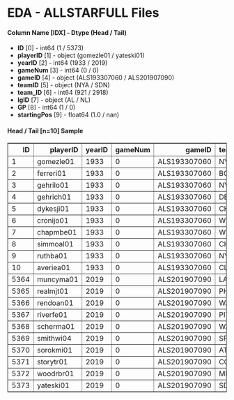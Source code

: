 # EDA - ALLSTARFULL Files 

#### Column Name [IDX] -  Dtype (Head / Tail) 
- **ID** [0] - int64 (1 / 5373) 
- **playerID** [1] - object (gomezle01 / yateski01) 
- **yearID** [2] - int64 (1933 / 2019) 
- **gameNum** [3] - int64 (0 / 0) 
- **gameID** [4] - object (ALS193307060 / ALS201907090) 
- **teamID** [5] - object (NYA / SDN) 
- **team_ID** [6] - int64 (921 / 2918) 
- **lgID** [7] - object (AL / NL) 
- **GP** [8] - int64 (1 / 0) 
- **startingPos** [9] - float64 (1.0 / nan) 



#### Head / Tail [n=10] Sample 

<table border="1" class="dataframe">
  <thead>
    <tr style="text-align: right;">
      <th>ID</th>
      <th>playerID</th>
      <th>yearID</th>
      <th>gameNum</th>
      <th>gameID</th>
      <th>teamID</th>
      <th>team_ID</th>
      <th>lgID</th>
      <th>GP</th>
      <th>startingPos</th>
    </tr>
  </thead>
  <tbody>
    <tr>
      <td>1</td>
      <td>gomezle01</td>
      <td>1933</td>
      <td>0</td>
      <td>ALS193307060</td>
      <td>NYA</td>
      <td>921</td>
      <td>AL</td>
      <td>1</td>
      <td>1.0</td>
    </tr>
    <tr>
      <td>2</td>
      <td>ferreri01</td>
      <td>1933</td>
      <td>0</td>
      <td>ALS193307060</td>
      <td>BOS</td>
      <td>912</td>
      <td>AL</td>
      <td>1</td>
      <td>2.0</td>
    </tr>
    <tr>
      <td>3</td>
      <td>gehrilo01</td>
      <td>1933</td>
      <td>0</td>
      <td>ALS193307060</td>
      <td>NYA</td>
      <td>921</td>
      <td>AL</td>
      <td>1</td>
      <td>3.0</td>
    </tr>
    <tr>
      <td>4</td>
      <td>gehrich01</td>
      <td>1933</td>
      <td>0</td>
      <td>ALS193307060</td>
      <td>DET</td>
      <td>919</td>
      <td>AL</td>
      <td>1</td>
      <td>4.0</td>
    </tr>
    <tr>
      <td>5</td>
      <td>dykesji01</td>
      <td>1933</td>
      <td>0</td>
      <td>ALS193307060</td>
      <td>CHA</td>
      <td>915</td>
      <td>AL</td>
      <td>1</td>
      <td>5.0</td>
    </tr>
    <tr>
      <td>6</td>
      <td>cronijo01</td>
      <td>1933</td>
      <td>0</td>
      <td>ALS193307060</td>
      <td>WS1</td>
      <td>927</td>
      <td>AL</td>
      <td>1</td>
      <td>6.0</td>
    </tr>
    <tr>
      <td>7</td>
      <td>chapmbe01</td>
      <td>1933</td>
      <td>0</td>
      <td>ALS193307060</td>
      <td>WS1</td>
      <td>927</td>
      <td>AL</td>
      <td>1</td>
      <td>7.0</td>
    </tr>
    <tr>
      <td>8</td>
      <td>simmoal01</td>
      <td>1933</td>
      <td>0</td>
      <td>ALS193307060</td>
      <td>CHA</td>
      <td>915</td>
      <td>AL</td>
      <td>1</td>
      <td>8.0</td>
    </tr>
    <tr>
      <td>9</td>
      <td>ruthba01</td>
      <td>1933</td>
      <td>0</td>
      <td>ALS193307060</td>
      <td>NYA</td>
      <td>921</td>
      <td>AL</td>
      <td>1</td>
      <td>9.0</td>
    </tr>
    <tr>
      <td>10</td>
      <td>averiea01</td>
      <td>1933</td>
      <td>0</td>
      <td>ALS193307060</td>
      <td>CLE</td>
      <td>918</td>
      <td>AL</td>
      <td>1</td>
      <td>NaN</td>
    </tr>
    <tr>
      <td>5364</td>
      <td>muncyma01</td>
      <td>2019</td>
      <td>0</td>
      <td>ALS201907090</td>
      <td>LAN</td>
      <td>2909</td>
      <td>NL</td>
      <td>1</td>
      <td>NaN</td>
    </tr>
    <tr>
      <td>5365</td>
      <td>realmjt01</td>
      <td>2019</td>
      <td>0</td>
      <td>ALS201907090</td>
      <td>PHI</td>
      <td>2916</td>
      <td>NL</td>
      <td>1</td>
      <td>NaN</td>
    </tr>
    <tr>
      <td>5366</td>
      <td>rendoan01</td>
      <td>2019</td>
      <td>0</td>
      <td>ALS201907090</td>
      <td>WAS</td>
      <td>2925</td>
      <td>NL</td>
      <td>0</td>
      <td>NaN</td>
    </tr>
    <tr>
      <td>5367</td>
      <td>riverfe01</td>
      <td>2019</td>
      <td>0</td>
      <td>ALS201907090</td>
      <td>PIT</td>
      <td>2917</td>
      <td>NL</td>
      <td>0</td>
      <td>NaN</td>
    </tr>
    <tr>
      <td>5368</td>
      <td>scherma01</td>
      <td>2019</td>
      <td>0</td>
      <td>ALS201907090</td>
      <td>WAS</td>
      <td>2925</td>
      <td>NL</td>
      <td>0</td>
      <td>NaN</td>
    </tr>
    <tr>
      <td>5369</td>
      <td>smithwi04</td>
      <td>2019</td>
      <td>0</td>
      <td>ALS201907090</td>
      <td>SFN</td>
      <td>2920</td>
      <td>NL</td>
      <td>1</td>
      <td>NaN</td>
    </tr>
    <tr>
      <td>5370</td>
      <td>sorokmi01</td>
      <td>2019</td>
      <td>0</td>
      <td>ALS201907090</td>
      <td>ATL</td>
      <td>2897</td>
      <td>NL</td>
      <td>1</td>
      <td>NaN</td>
    </tr>
    <tr>
      <td>5371</td>
      <td>storytr01</td>
      <td>2019</td>
      <td>0</td>
      <td>ALS201907090</td>
      <td>COL</td>
      <td>2904</td>
      <td>NL</td>
      <td>1</td>
      <td>NaN</td>
    </tr>
    <tr>
      <td>5372</td>
      <td>woodrbr01</td>
      <td>2019</td>
      <td>0</td>
      <td>ALS201907090</td>
      <td>MIL</td>
      <td>2911</td>
      <td>NL</td>
      <td>1</td>
      <td>NaN</td>
    </tr>
    <tr>
      <td>5373</td>
      <td>yateski01</td>
      <td>2019</td>
      <td>0</td>
      <td>ALS201907090</td>
      <td>SDN</td>
      <td>2918</td>
      <td>NL</td>
      <td>0</td>
      <td>NaN</td>
    </tr>
  </tbody>
</table>